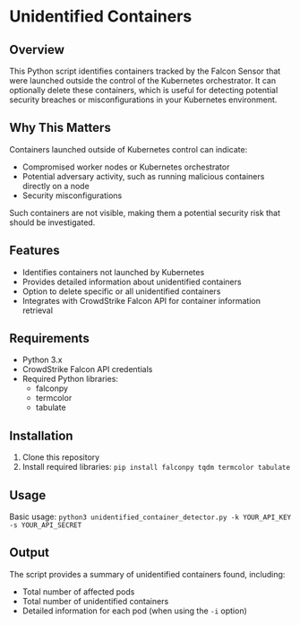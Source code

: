 # Unidentified Containers

## Overview

This Python script identifies containers tracked by the Falcon Sensor that were launched outside the control of the Kubernetes orchestrator. It can optionally delete these containers, which is useful for detecting potential security breaches or misconfigurations in your Kubernetes environment.

## Why This Matters

Containers launched outside of Kubernetes control can indicate:
- Compromised worker nodes or Kubernetes orchestrator
- Potential adversary activity, such as running malicious containers directly on a node
- Security misconfigurations

Such containers are not visible, making them a potential security risk that should be investigated.

## Features

- Identifies containers not launched by Kubernetes
- Provides detailed information about unidentified containers
- Option to delete specific or all unidentified containers
- Integrates with CrowdStrike Falcon API for container information retrieval

## Requirements

- Python 3.x
- CrowdStrike Falcon API credentials
- Required Python libraries: 
  - falconpy
  - termcolor
  - tabulate

## Installation

1. Clone this repository
2. Install required libraries:
`pip install falconpy tqdm termcolor tabulate`

## Usage

Basic usage:
`python3 unidentified_container_detector.py -k YOUR_API_KEY -s YOUR_API_SECRET`

## Output

The script provides a summary of unidentified containers found, including:
- Total number of affected pods
- Total number of unidentified containers
- Detailed information for each pod (when using the `-i` option)
